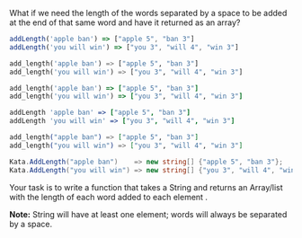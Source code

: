 What if we need the length of the words separated by a space to be added at the end of that same word and have it returned as an array?

```javascript
addLength('apple ban') => ["apple 5", "ban 3"]
addLength('you will win') => ["you 3", "will 4", "win 3"]
```
```python
add_length('apple ban') => ["apple 5", "ban 3"]
add_length('you will win') => ["you 3", "will 4", "win 3"]
```
```ruby
add_length('apple ban') => ["apple 5", "ban 3"]
add_length('you will win') => ["you 3", "will 4", "win 3"]
```
```coffeescript
addLength 'apple ban' => ["apple 5", "ban 3"]
addLength 'you will win' => ["you 3", "will 4", "win 3"]
```
```elixir
add_length("apple ban") => ["apple 5", "ban 3"]
add_length("you will win") => ["you 3", "will 4", "win 3"]
```
```csharp
Kata.AddLength("apple ban")    => new string[] {"apple 5", "ban 3"};
Kata.AddLength("you will win") => new string[] {"you 3", "will 4", "win 3"};
```
Your task is to write a function that takes a String and returns an Array/list with the length of each word added to each element .

**Note:** String will have at least one element; words will always be separated by a space. 
